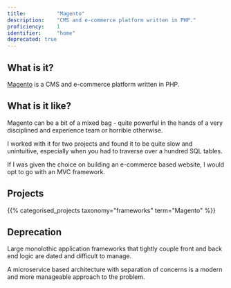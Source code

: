```yaml
---
title: 			"Magento"
description: 	"CMS and e-commerce platform written in PHP."
proficiency:	1
identifier:		"home"
deprecated: true
---
```


## What is it?
[Magento](https://magento.com/) is a CMS and e-commerce platform written in PHP.

## What is it like?
Magento can be a bit of a mixed bag - quite powerful in the hands of a very disciplined and experience team or horrible otherwise.

I worked with it for two projects and found it to be quite slow and unintuitive, especially when you had to traverse over a hundred SQL tables.

If I was given the choice on building an e-commerce based website, I would opt to go with an MVC framework.

## Projects
{{% categorised_projects taxonomy="frameworks" term="Magento" %}}

## Deprecation
Large monolothic application frameworks that tightly couple front and back end logic are dated and difficult to manage.

A microservice based architecture with separation of concerns is a modern and more manageable approach to the problem.
